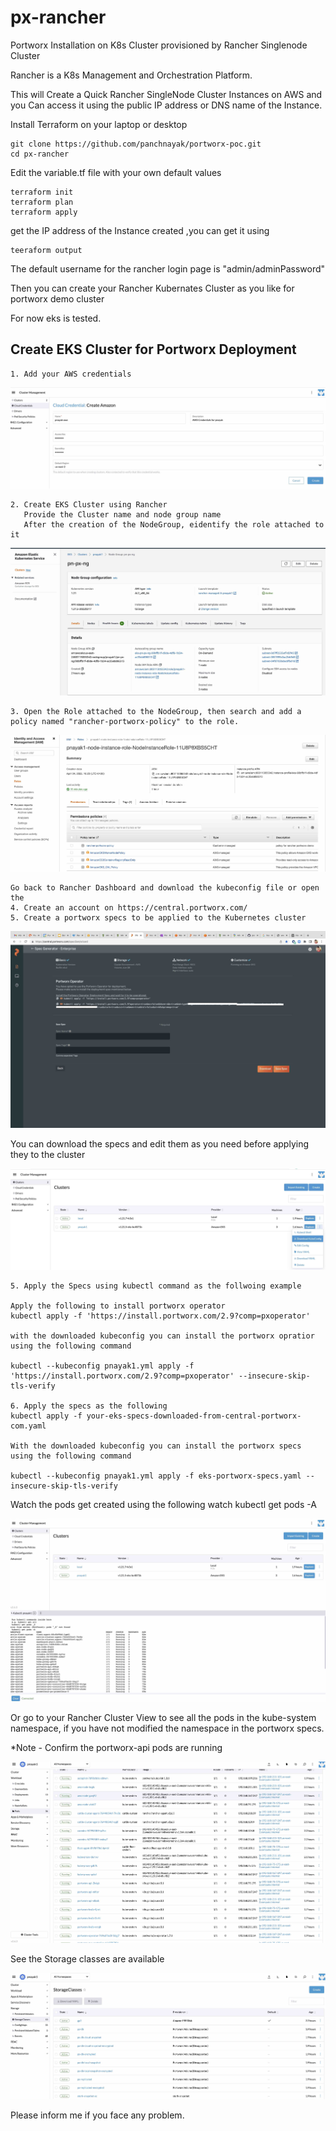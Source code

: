# px-rancher

Portworx Installation on K8s Cluster provisioned by Rancher Singlenode Cluster

Rancher is a K8s Management and Orchestration Platform.

This will Create a Quick Rancher SingleNode Cluster Instances on AWS and you Can access it using the public IP address or DNS name of the Instance.

Install Terraform on your laptop or desktop

```
git clone https://github.com/panchnayak/portworx-poc.git
cd px-rancher
```
Edit the variable.tf file with your own default values

```
terraform init
terraform plan
terraform apply
```
get the IP address of the Instance created ,you can get it using

```
teeraform output
```

The default username for the rancher login page is "admin/adminPassword"

Then you can create your Rancher Kubernates Cluster as you like for portworx demo cluster

For now eks is tested.


## Create EKS Cluster for Portworx Deployment

```
1. Add your AWS credentials
```
![AWS Credential](/px-rancher/images/aws-credential.jpg?raw=true "Add AWS Credential")
```
2. Create EKS Cluster using Rancher
   Provide the Cluster name and node group name
   After the creation of the NodeGroup, eidentify the role attached to it 
```
![EKS NodeGroup Role](/px-rancher/images/eks-nodegroup-role.jpg?raw=true "EKS NodeGroup Role attached")
```
3. Open the Role attached to the NodeGroup, then search and add a policy named "rancher-portworx-policy" to the role.
```
![EKS Portworx Policy](/px-rancher/images/portworx-policy.jpg?raw=true "Attach Portworx Policy")
```
Go back to Rancher Dashboard and download the kubeconfig file or open the 
4. Create an account on https://central.portworx.com/
5. Create a portworx specs to be applied to the Kubernetes cluster
```
![Portworx Specs](/px-rancher/images/central-portworx.jpg?raw=true "Create Portwox Spec")

You can download the specs and edit them as you need before applying they to the cluster

![EKS Kubeconfig](/px-rancher/images/rancher-kubeconfig-download.jpg?raw=true "Download EKS Kubeconfig")

```
5. Apply the Specs using kubectl command as the follwoing example

Apply the following to install portworx operator
kubectl apply -f 'https://install.portworx.com/2.9?comp=pxoperator'

with the downloaded kubeconfig you can install the portworx opratior using the following command

kubectl --kubeconfig pnayak1.yml apply -f 'https://install.portworx.com/2.9?comp=pxoperator' --insecure-skip-tls-verify

6. Apply the specs as the following
kubectl apply -f your-eks-specs-downloaded-from-central-portworx-com.yaml

With the downloaded kubeconfig you can install the portworx specs using the following command

kubectl --kubeconfig pnayak1.yml apply -f eks-portworx-specs.yaml --insecure-skip-tls-verify

```
Watch the pods get created using the following 
watch kubectl get pods -A

![App Pods](/px-rancher/images/rancher-eks-pods.jpg?raw=true "All Portworx Pods")

Or go to your Rancher Cluster View to see all the pods in the kube-system namespace, if you have not modified the namespace in the portworx specs.

*Note - Confirm the portworx-api pods are running

![Rancher App Pods](/px-rancher/images/all-pods.jpg?raw=true "Rancher View All Pods")

See the Storage classes are available

![Portworx Storage Classses](/px-rancher/images/portwox-storage-class.jpg?raw=true "POrtworx Storage Classess Rancher View ")

Please inform me if you face any problem.

